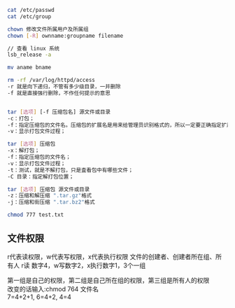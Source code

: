 ```bash
cat /etc/passwd
cat /etc/group

chown 修改文件所属用户及所属组
chown [-R] ownname:groupname filename

// 查看 linux 系统
lsb_release -a

mv aname bname

rm -rf /var/log/httpd/access
-r 就是向下递归，不管有多少级目录，一并删除  
-f 就是直接强行删除，不作任何提示的意思


tar [选项] [-f 压缩包名] 源文件或目录
-c：打包；
-f：指定压缩包的文件名。压缩包的扩展名是用来给管理员识别格式的，所以一定要正确指定扩展名；
-v：显示打包文件过程；

tar [选项] 压缩包
-x：解打包；
-f：指定压缩包的文件名；
-v：显示打包文件过程；
-t：测试，就是不解打包，只是査看包中有哪些文件；
-C 目录：指定解打包位置；

tar [选项] 压缩包 源文件或目录
-z：压缩和解压缩 ".tar.gz"格式
-j：压缩和街压缩 ".tar.bz2"格式

chmod 777 test.txt

```

## 文件权限

r代表读权限，w代表写权限，x代表执行权限
文件的创建者、创建者所在组、所有人
r读 数字4，w写数字2，x执行数字1，3个一组

第一组是自己的权限，第二组是自己所在组的权限，第三组是所有人的权限  
改变的话输入:chmod 764 文件名  
7=4+2+1, 6=4+2, 4=4
